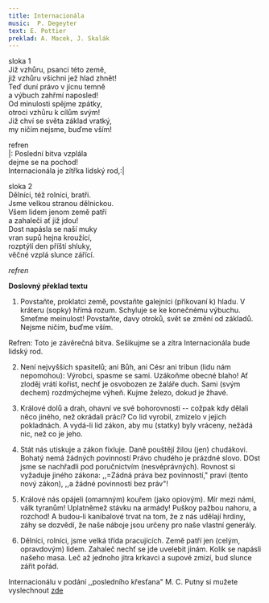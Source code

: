 ```yaml
---
title: Internacionála
music:  P. Degeyter
text: E. Pottier
preklad: A. Macek, J. Skalák
---
```


sloka 1  
Již vzhůru, psanci této země,   
již vzhůru všichni jež hlad zhnět!   
Teď duní právo v jícnu temně   
a výbuch zahřmí naposled!   
Od minulosti spějme zpátky,   
otroci vzhůru k cílům svým!   
Již chví se světa základ vratký,   
my ničím nejsme, buďme vším! 
 
refren  
|: Poslední bitva vzplála   
dejme se na pochod!   
Internacionála je zítřka lidský rod,:|  
 
sloka 2  
Dělníci, též rolníci, bratři.  
Jsme velkou stranou dělnickou.  
Všem lidem jenom země patří  
a zahaleči ať již jdou!  
Dost napásla se naší muky  
vran supů hejna kroužící,  
rozptýlí den příští shluky,  
věčné vzplá slunce zářící.  
 
 *refren*  
 

 **Doslovný překlad textu** 

1. Povstaňte, proklatci země, povstaňte galejníci (přikovaní k)
hladu. V kráteru (sopky) hřímá rozum. Schyluje se ke konečnému
výbuchu. Smeťme meinulost! Povstaňte, davy otroků, svět se změní od
základů. Nejsme ničím, buďme vším. 

Refren: Toto je závěrečná bitva. Sešikujme se a zítra Internacionála
bude lidský rod. 

2. Není nejvyšších spasitelů; ani Bůh, ani Césr ani tribun (lidu nám
nepomohou): Výrobci, spasme se sami. Uzákoňme obecné blaho! Ať zloděj
vrátí kořist, nechť je osvobozen ze žaláře duch. Sami (svým dechem)
rozdmýchejme výheň. Kujme železo, dokud je žhavé. 

3. Králové dolů a drah, ohavní ve své bohorovnosti -- cožpak kdy
   dělali něco jiného, než okrádali práci? Co lid vyrobil, zmizelo v
   jejich pokladnách. A vydá-li lid zákon, aby mu (statky) byly
   vráceny, nežádá nic, než co je jeho. 

4. Stát nás utiskuje a zákon fixluje. Daně pouštějí žilou (jen)
   chudákovi. Bohatý nemá žádných povinností Právo chudého je prázdné
   slovo. DOst jsme se nachřadli pod poručnictvím
   (nesvéprávných). Rovnost si vyžaduje jiného zákona: ,,=Zádná práva
   bez povinností," praví (tento nový zákon), ,,a žádné povinnosti bez
   práv"! 

5. Králové nás opájeli (omamným) kouřem (jako opiovým). Mír mezi námi,
   válk tyranům! Uplatněmež stávku na armády! Puškoy pažbou nahoru, a
   rozchod! A budou-li kanibalové trvat na tom, že z nás udělají
   hrdiny, záhy se dozvědí, že naše náboje jsou určeny pro naše
   vlastní generály. 

6. Dělníci, rolníci, jsme velká třída pracujících. Země patří jen
   (celým, opravdovým) lidem. Zahaleč nechť se jde uvelebit
   jinám. Kolik se napásli našeho masa. Leč až jednoho jitra krkavci a
   supové zmizí, bud slunce zářit pořád.

 
Internacionálu v podání ,,posledního křesťana" M. C. Putny si mužete
vyslechnout [zde](/noty/mp3/internacionala-putna.mp3)
